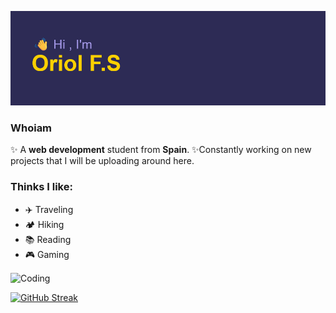 [![MasterHead](header.png)](https://github.com/OriolFiblaSancho)
### Whoiam
✨ A <b>web development</b> student from <b>Spain</b>. 
✨Constantly working on new projects that I will be uploading around here. 

### Thinks I like:
- ✈️ Traveling
- 🏕️ Hiking
- 📚 Reading
- 🎮 Gaming

<img align="center" alt="Coding" width="400" src="https://github.com/user-attachments/assets/d4254e5e-ed00-4ec1-802e-8c642b0ac761">
  
[![GitHub Streak](https://streak-stats.demolab.com?user=OriolFiblaSancho&theme=shades-of-purple)](https://git.io/streak-stats)
